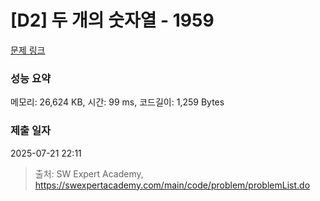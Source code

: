 # [D2] 두 개의 숫자열 - 1959 

[문제 링크](https://swexpertacademy.com/main/code/problem/problemDetail.do?contestProbId=AV5PpoFaAS4DFAUq) 

### 성능 요약

메모리: 26,624 KB, 시간: 99 ms, 코드길이: 1,259 Bytes

### 제출 일자

2025-07-21 22:11



> 출처: SW Expert Academy, https://swexpertacademy.com/main/code/problem/problemList.do